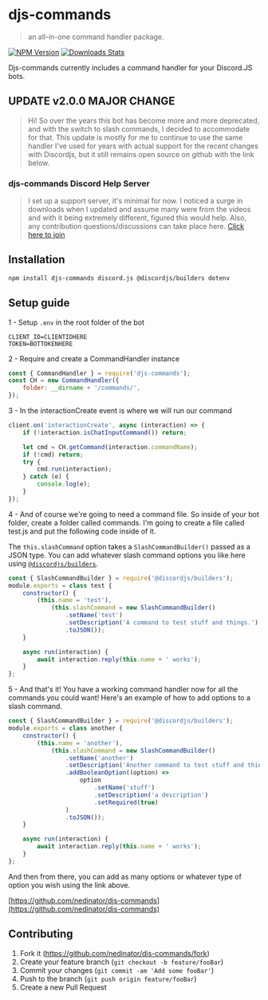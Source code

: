 # djs-commands

> an all-in-one command handler package.

[![NPM Version][npm-image]][npm-url]
[![Downloads Stats][npm-downloads]][npm-url]

Djs-commands currently includes a command handler for your Discord.JS bots.

## UPDATE v2.0.0 MAJOR CHANGE

> Hi! So over the years this bot has become more and more deprecated, and with the switch to slash commands, I decided to accommodate for that. This update is mostly for me to continue to use the same handler I've used for years with actual support for the recent changes with Discordjs, but it still remains open source on github with the link below.

### djs-commands Discord Help Server

> I set up a support server, it's minimal for now. I noticed a surge in downloads when I updated and assume many were from the videos and with it being extremely different, figured this would help. Also, any contribution questions/discussions can take place here. [Click here to join](https://discord.gg/s9nwfGqkrk)

## Installation

```sh
npm install djs-commands discord.js @discordjs/builders dotenv
```

## Setup guide

1 - Setup `.env` in the root folder of the bot

```env
CLIENT_ID=CLIENTIDHERE
TOKEN=BOTTOKENHERE
```

2 - Require and create a CommandHandler instance

```js
const { CommandHandler } = require('djs-commands');
const CH = new CommandHandler({
	folder: __dirname + '/commands/',
});
```

3 - In the interactionCreate event is where we will run our command

```js
client.on('interactionCreate', async (interaction) => {
	if (!interaction.isChatInputCommand()) return;

	let cmd = CH.getCommand(interaction.commandName);
	if (!cmd) return;
	try {
		cmd.run(interaction);
	} catch (e) {
		console.log(e);
	}
});
```

4 - And of course we're going to need a command file. So inside of your bot folder, create a folder called commands. I'm going to create a file called
test.js and put the following code inside of it.

The `this.slashCommand` option takes a `SlashCommandBuilder()` passed as a JSON type. You can add whatever slash command options you like here using [`@discordjs/builders`](https://discord.js.org/#/docs/builders/main/class/SlashCommandBuilder).

```js
const { SlashCommandBuilder } = require('@discordjs/builders');
module.exports = class test {
	constructor() {
		(this.name = 'test'),
			(this.slashCommand = new SlashCommandBuilder()
				.setName('test')
				.setDescription('A command to test stuff and things.')
				.toJSON());
	}

	async run(interaction) {
		await interaction.reply(this.name + ' works');
	}
};
```

5 - And that's it! You have a working command handler now for all the commands you could want! Here's an example of how to add options to a slash command.

```js
const { SlashCommandBuilder } = require('@discordjs/builders');
module.exports = class another {
	constructor() {
		(this.name = 'another'),
			(this.slashCommand = new SlashCommandBuilder()
				.setName('another')
				.setDescription('Another command to test stuff and things.')
				.addBooleanOption((option) =>
					option
						.setName('stuff')
						.setDescription('a description')
						.setRequired(true)
				)
				.toJSON());
	}

	async run(interaction) {
		await interaction.reply(this.name + ' works');
	}
};
```

And then from there, you can add as many options or whatever type of option you wish using the link above.

[https://github.com/nedinator/djs-commands](https://github.com/nedinator/djs-commands)

## Contributing

1. Fork it (<https://github.com/nedinator/djs-commands/fork>)
2. Create your feature branch (`git checkout -b feature/fooBar`)
3. Commit your changes (`git commit -am 'Add some fooBar'`)
4. Push to the branch (`git push origin feature/fooBar`)
5. Create a new Pull Request

<!-- Markdown link & img dfn's -->

[npm-image]: https://img.shields.io/npm/v/djs-commands.svg?style=flat-square
[npm-url]: https://www.npmjs.com/package/djs-commands
[npm-downloads]: https://img.shields.io/npm/dt/djs-commands.svg?style=flat-square
[discord-image]: https://img.shields.io/discord/265499275088232448.svg?style=flat-square
